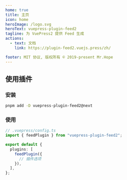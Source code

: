 ```yaml
---
home: true
title: 主页
icon: home
heroImage: /logo.svg
heroText: vuepress-plugin-feed2
tagline: 为 VuePress2 提供 Feed 生成
actions:
  - text: 文档
    link: https://plugin-feed2.vuejs.press/zh/

footer: MIT 协议, 版权所有 © 2019-present Mr.Hope
---
```


## 使用插件

### 安装

```bash
pnpm add -D vuepress-plugin-feed2@next
```

### 使用

```ts
// .vuepress/config.ts
import { feedPlugin } from "vuepress-plugin-feed2";

export default {
  plugins: [
    feedPlugin({
      // 插件选项
    }),
  ],
};
```
